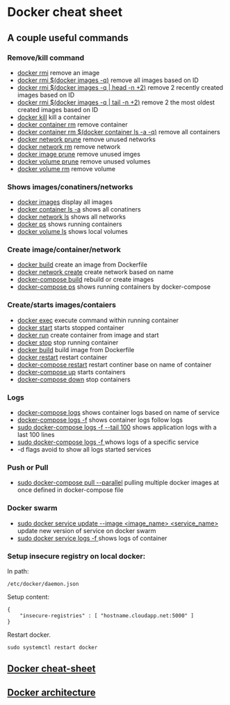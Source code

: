 
# Docker cheat sheet

## A couple useful commands

### Remove/kill command
- [docker rmi](https://docs.docker.com/engine/reference/commandline/rmi/)   remove an image
- [docker rmi $(docker images -q)](https://docs.docker.com/engine/reference/commandline/rmi/)   remove all images based on ID
- [docker rmi $(docker images -q | head -n +2)](https://docs.docker.com/engine/reference/commandline/rmi/)   remove 2 recently created images based on ID
- [docker rmi $(docker images -q | tail -n +2)](https://docs.docker.com/engine/reference/commandline/rmi/)   remove 2 the most oldest created images based on ID
- [docker kill](https://docs.docker.com/engine/reference/commandline/kill/)   kill a container
- [docker container rm](https://docs.docker.com/engine/reference/commandline/container_rm/)   remove container
- [docker container rm $(docker container ls -a -q)](https://docs.docker.com/engine/reference/commandline/container_rm/) remove all containers
- [docker network prune](https://docs.docker.com/engine/reference/commandline/network_prune/)   remove unused networks
- [docker network rm](https://docs.docker.com/engine/reference/commandline/network_rm/)   remove network
- [docker image prune](https://docs.docker.com/engine/reference/commandline/image_prune/)   remove unused imges
- [docker volume prune](https://docs.docker.com/engine/reference/commandline/volume_prune/)   remove unused volumes
- [docker volume rm](https://docs.docker.com/engine/reference/commandline/volume_rm/)	remove volume

### Shows images/conatiners/networks
- [docker images](https://docs.docker.com/engine/reference/commandline/images/)   display all images
- [docker container ls -a]()   shows all conatiners
- [docker network ls](https://docs.docker.com/engine/reference/commandline/network/)   shows all networks
- [docker ps](https://docs.docker.com/engine/reference/commandline/ps/)   shows running containers
- [docker volume ls](https://docs.docker.com/engine/reference/commandline/volume_ls/)	shows local volumes

### Create image/container/network
- [docker build](https://docs.docker.com/engine/reference/commandline/build/)   create an image from Dockerfile
- [docker network create](https://docs.docker.com/engine/reference/commandline/network_create/)   create network based on name
- [docker-compose build](https://docs.docker.com/compose/reference/build/)   rebuild or create images
- [docker-compose ps](https://docs.docker.com/compose/reference/ps/)	shows running containers by docker-compose

### Create/starts images/contaiers
- [docker exec](https://docs.docker.com/engine/reference/commandline/exec/) execute command within running container
- [docker start](https://docs.docker.com/engine/reference/commandline/start/)   starts stopped container
- [docker run](https://docs.docker.com/engine/reference/commandline/run/)     create container from image and start
- [docker stop](https://docs.docker.com/engine/reference/commandline/stop/)   stop running container
- [docker build](https://docs.docker.com/engine/reference/commandline/build/)     build image from Dockerfile
- [docker restart](https://docs.docker.com/engine/reference/commandline/restart/)	restart container 
- [docker-compose restart](https://docs.docker.com/compose/reference/restart/)	restart continer base on name of container
- [docker-compose up](https://docs.docker.com/compose/reference/up/)   starts containers
- [docker-compose down](https://docs.docker.com/compose/reference/down/)   stop containers  

### Logs
- [docker-compose logs](https://docs.docker.com/compose/reference/logs/)   shows container logs based on name of service
- [docker-compose logs -f](https://docs.docker.com/compose/reference/logs/)   shows container logs follow logs
- [sudo docker-compose logs -f --tail 100](https://docs.docker.com/engine/reference/commandline/logs/) shows application logs with a last 100 lines
- [sudo docker-compose logs -f <service>](https://docs.docker.com/engine/reference/commandline/logs/) whows logs of a specific service
- -d flags avoid to show all logs started services

### Push or Pull
- [sudo docker-compose pull --parallel]() pulling multiple docker images at once defined in docker-compose file

### Docker swarm
- [sudo docker service update --image <image_name> <service_name>]() update new version of service on docker swarm
- [sudo docker service logs -f <container>]() shows logs of container

### Setup insecure registry on local docker:
In path:
```
/etc/docker/daemon.json
```
Setup content:
```
{
    "insecure-registries" : [ "hostname.cloudapp.net:5000" ]
}
```
Restart docker.
```
sudo systemctl restart docker
```


## [Docker cheat-sheet](https://github.com/wsargent/docker-cheat-sheet)

## [Docker architecture](https://docs.docker.com/engine/docker-overview/)
